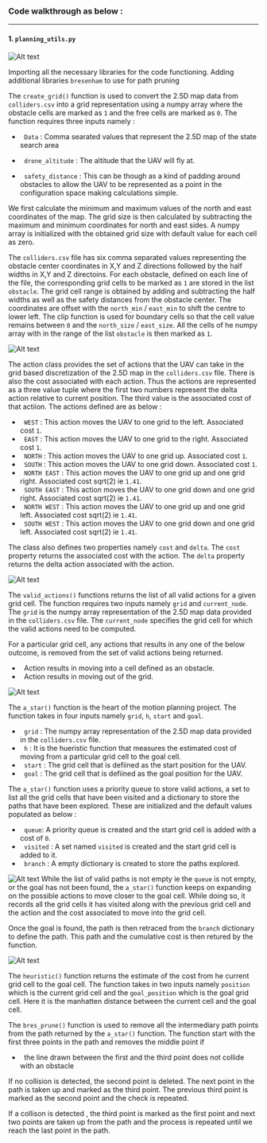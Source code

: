 ### Code walkthrough as below :
---

#### 1. `planning_utils.py` 

![Alt text](https://github.com/sparklytopaz/MotionPlanning/blob/master/p1.png?raw=true "p1")

Importing all the necessary libraries for the code functioning. 
Adding additional libraries `bresenham` to use for path pruning

The `create_grid()` function is used to convert the 2.5D map data from `colliders.csv` into a grid representation using a numpy array where the obstacle cells are marked as `1` and the free cells are marked as `0`. The function requires three inputs namely :

- &nbsp; `Data` : Comma searated values that represent the 2.5D map of the state search area

- &nbsp; `drone_altitude` : The altitude that the UAV will fly at.

- &nbsp; `safety_distance` : This can be though as a kind of padding around obstacles to allow the UAV to be represented as a point in the configuration space making calculations simple.

We first calculate the minimum and maximum values of the north and east coordinates of the map. The grid size is then calculated by subtracting the maximum and minimum coordinates for north and east sides. A numpy array is initialized with the obtained grid size with default value for each cell as zero. 

The `colliders.csv` file has six comma separated values representing the obstacle center coordinates in X,Y and Z directions followed by the half widths in X,Y and Z directoins. For each obstacle, defined on each line of the file, the corresponding grid cells to be marked as `1` are stored in the list `obstacle`. The grid cell range is obtained by adding and subtracting the half widths as well as the safety distances from the obstacle center. The coordinates are offset with the `north_min` / `east_min` to shift the centre to lower left. The clip function is used for boundary cells so that the cell value remains between `0` and the `north_size` / `east_size`. All the cells of he numpy array with in the range of the list `obstacle` is then marked as `1`.

![Alt text](https://github.com/sparklytopaz/MotionPlanning/blob/master/p2.png?raw=true "p2")

The action class provides the set of actions that the UAV can take in the grid based discretization of the 2.5D map in the `colliders.csv` file. There is also the cost associated with each action. Thus the actions are represented as a three value tuple where the first two numbers represent the delta action relative to current position. The third value is the associated cost of that actiion. The actions defined are as below :
- &nbsp; `WEST` : This action moves the UAV to one grid to the left. Associated cost `1`.
- &nbsp; `EAST` : This action moves the UAV to one grid to the right. Associated cost `1`.
- &nbsp; `NORTH` : This action moves the UAV to one grid up. Associated cost `1`.
- &nbsp; `SOUTH` : This action moves the UAV to one grid down. Associated cost `1`.
- &nbsp; `NORTH EAST` : This action moves the UAV to one grid up and one grid right. Associated cost sqrt(2) ie `1.41`.
- &nbsp; `SOUTH EAST` : This action moves the UAV to one grid down and one grid right. Associated cost sqrt(2) ie `1.41`.
- &nbsp; `NORTH WEST` : This action moves the UAV to one grid up and one grid left. Associated cost sqrt(2) ie `1.41`.
- &nbsp; `SOUTH WEST` : This action moves the UAV to one grid down and one grid left. Associated cost sqrt(2) ie `1.41`.

The class also defines two properties namely `cost` and `delta`. The `cost` property returns the associated cost with the action. The `delta` property returns the delta action associated with the action.

![Alt text](https://github.com/sparklytopaz/MotionPlanning/blob/master/p3.png?raw=true "p3")

The `valid_actions()` functions returns the list of all valid actions for a given grid cell. The function requires two inputs namely `grid` and `current_node`. The `grid` is the numpy array representation of the 2.5D map data provided in the `colliders.csv` file. The `current_node` specifies the grid cell for which the valid actions need to be computed.

For a particular grid cell, any actions that results in any one of the below outcome, is removed from the set of valid actions being returned.
- &nbsp; Action results in moving into a cell defined as an obstacle.
- &nbsp; Action results in moving out of the grid.

![Alt text](https://github.com/sparklytopaz/MotionPlanning/blob/master/p4.png?raw=true "p4")

The `a_star()` function is the heart of the motion planning project. The function takes in four inputs namely `grid`, `h`, `start` and `goal`.

- &nbsp; `grid` : The numpy array representation of the 2.5D map data provided in the `colliders.csv` file.
-  &nbsp; `h` : It is the hueristic function that measures the estimated cost of moving from a particular grid cell to the goal cell.
-  &nbsp; `start` : The grid cell that is defiined as the start position for the UAV.
-  &nbsp; `goal` : The grid cell that is defiined as the goal position for the UAV.

The `a_star()` function uses a priority queue to store valid actions, a set to list all the grid cells that have been visited and a dictionary to store the paths that have been explored. These are initialized and the default values populated as below :

- &nbsp; `queue`: A priority queue is created and the start grid cell is added with a cost of `0`.
- &nbsp; `visited` : A set named `visited` is created and the start grid cell is added to it.
- &nbsp; `branch` : A empty dictionary is created to store the paths explored.

![Alt text](https://github.com/sparklytopaz/MotionPlanning/blob/master/p5.png?raw=true "p5")
While the list of valid paths is not empty ie the `queue` is not empty, or the goal has not been found, the `a_star()` function keeps on expanding on the possible actions to move closer to the goal cell. While doing so, it records all the grid cells it has visited along with the previous grid cell and the action and the cost associated to move into the grid cell.

Once the goal is found, the path is then retraced from the `branch` dictionary to define the path. This path and the cumulative cost is then retured by the function.


![Alt text](https://github.com/sparklytopaz/MotionPlanning/blob/master/p6.png?raw=true "p6")

The `heuristic()` function returns the estimate of the cost from he current grid cell to the goal cell. The function takes in two inputs namely `position` which is the current grid cell and the `goal_position` which is the goal grid cell. Here it is the manhatten distance between the current cell and the goal cell.

The `bres_prune()` function is used to remove all the intermediary path points from the path returned by the `a_star()` function. The function start with the first three points in the path and removes the middle point if

- &nbsp; the line drawn between the first and the third point does not collide with an obstacle

If no collision is detected, the second point is deleted. The next point in the path is taken up and marked as the third point. The previous third point is marked as the second point and the check is repeated.

If a collison is detected , the third point is marked as the first point and next two points are taken up from the path and the process is repeated until we reach the last point in the path.
